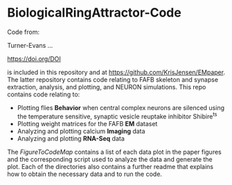 # BiologicalRingAttractor-Code
 
Code from:

Turner-Evans ...

https://doi.org/DOI

is included in this repository and at https://github.com/KrisJensen/EMpaper. The latter repository contains code relating to FAFB skeleton and synapse extraction, analysis, and plotting, and NEURON simulations. This repo contains code relating to:

- Plotting flies **Behavior** when central complex neurons are silenced using the temperature sensitive, synaptic vesicle reuptake inhibitor Shibire<sup>ts</sup>
- Plotting weight matrices for the FAFB **EM** dataset
- Analyzing and plotting calcium **Imaging** data
- Analyzing and plotting **RNA-Seq** data

The *FigureToCodeMap* contains a list of each data plot in the paper figures and the corresponding script used to analyze the data and generate the plot. Each of the directories also contains a further readme that explains how to obtain the necessary data and to run the code.
